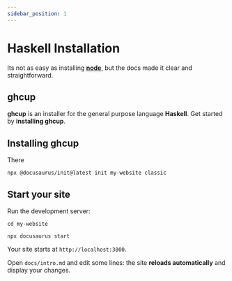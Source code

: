 ```yaml
---
sidebar_position: 1
---
```


# Haskell Installation

Its not as easy as installing **[node](https://nodejs.dev/)**, but the docs made it clear and straightforward.

## ghcup

**ghcup** is an installer for the general purpose language **Haskell**.
Get started by **installing ghcup**.

## Installing ghcup

There 

```shell
npx @docusaurus/init@latest init my-website classic
```

## Start your site

Run the development server:

```shell
cd my-website

npx docusaurus start
```

Your site starts at `http://localhost:3000`.

Open `docs/intro.md` and edit some lines: the site **reloads automatically** and display your changes.